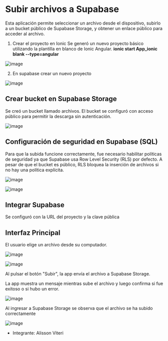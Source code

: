 # Subir archivos a Supabase
Esta aplicación permite seleccionar un archivo desde el dispositivo, subirlo a un bucket público de Supabase Storage, y obtener un enlace público para acceder al archivo.
1. Crear el proyecto en Ionic
Se generó un nuevo proyecto básico utilizando la plantilla en blanco de Ionic Angular.
**ionic start App_ionic blank --type=angular**

![image](https://github.com/user-attachments/assets/beb71005-1fbb-4b30-a40f-5e5427043d42)

2. En supabase crear un nuevo proyecto

![image](https://github.com/user-attachments/assets/fe8f9fb5-a1b5-4cc5-b2c4-c5802b371cc3)

## Crear bucket en Supabase Storage
Se creó un bucket llamado archivos.
El bucket se configuró con acceso público para permitir la descarga sin autenticación.

![image](https://github.com/user-attachments/assets/570ec543-a518-4415-b0d2-0539022123ed)

## Configuración de seguridad en Supabase (SQL)

Para que la subida funcione correctamente, fue necesario habilitar políticas de seguridad ya que Supabase usa Row Level Security (RLS) por defecto. A pesar de que el bucket es público, RLS bloquea la inserción de archivos si no hay una política explícita.

![image](https://github.com/user-attachments/assets/cef60a63-840f-4925-8687-e2196503d5fb)

![image](https://github.com/user-attachments/assets/2d4c11e5-0214-458d-a350-977a5f61fa38)

## Integrar Supabase
Se configuró con la URL del proyecto y la clave pública 

## Interfaz Principal

El usuario elige un archivo desde su computador.

![image](https://github.com/user-attachments/assets/b71319b0-2628-4eec-b767-3c044d1839bf)

![image](https://github.com/user-attachments/assets/d7862048-a37a-433f-9e38-748ee675c8e1)

Al pulsar el botón "Subir", la app envía el archivo a Supabase Storage.

La app muestra un mensaje mientras sube el archivo y luego confirma si fue exitoso o si hubo un error.

![image](https://github.com/user-attachments/assets/236a52c3-fbef-4901-ab9e-b30e9041439d)

Al ingresar a Supabase Storage se observa que el archivo se ha subido correctamente

![image](https://github.com/user-attachments/assets/a19d2636-d693-4fc7-b38a-c06cad51e45f)

* Integrante: Alisson Viteri





